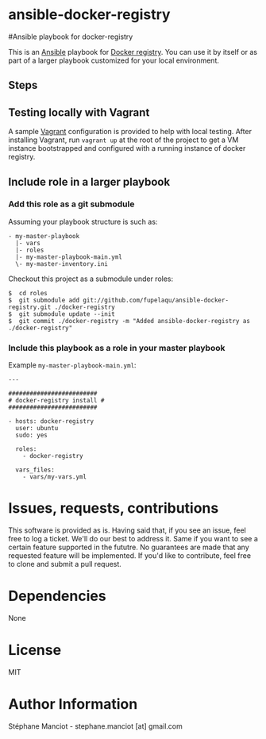 ansible-docker-registry
=======================

#Ansible playbook for docker-registry

This is an [Ansible](http://www.ansibleworks.com/) playbook for [Docker registry](https://www.docker.com/). You can use it by itself or as part of a larger playbook customized for your local environment.

Steps
-----

## Testing locally with Vagrant
A sample [Vagrant](http://www.vagrantup.com/) configuration is provided to help with local testing. After installing Vagrant, run `vagrant up` at the root of the project to get a VM instance bootstrapped and configured with a running instance of docker registry.

## Include role in a larger playbook
### Add this role as a git submodule
Assuming your playbook structure is such as:
```
- my-master-playbook
  |- vars
  |- roles
  |- my-master-playbook-main.yml
  \- my-master-inventory.ini
```

Checkout this project as a submodule under roles:

```
$  cd roles
$  git submodule add git://github.com/fupelaqu/ansible-docker-registry.git ./docker-registry
$  git submodule update --init
$  git commit ./docker-registry -m "Added ansible-docker-registry as ./docker-registry"
```

### Include this playbook as a role in your master playbook
Example `my-master-playbook-main.yml`:

```
---

#########################
# docker-registry install #
#########################

- hosts: docker-registry
  user: ubuntu
  sudo: yes

  roles:
    - docker-registry

  vars_files:
    - vars/my-vars.yml
```

# Issues, requests, contributions
This software is provided as is. Having said that, if you see an issue, feel free to log a ticket. We'll do our best to address it. Same if you want to see a certain feature supported in the fututre. No guarantees are made that any requested feature will be implemented. If you'd like to contribute, feel free to clone and submit a pull request.

# Dependencies
None

# License
MIT

# Author Information

Stéphane Manciot - stephane.manciot [at] gmail.com